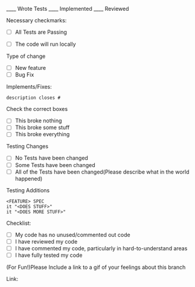____ Wrote Tests ____ Implemented ____ Reviewed

Necessary checkmarks:

-[ ] All Tests are Passing

-[ ] The code will run locally

Type of change

-[ ] New feature
-[ ] Bug Fix

Implements/Fixes:

    description closes #

Check the correct boxes

-[ ] This broke nothing
-[ ] This broke some stuff
-[ ] This broke everything

Testing Changes

-[ ] No Tests have been changed
-[ ] Some Tests have been changed
-[ ] All of the Tests have been changed(Please describe what in the world happened)

Testing Additions

    <FEATURE> SPEC
    it "<DOES STUFF>"
    it "<DOES MORE STUFF>"

Checklist:

-[ ] My code has no unused/commented out code
-[ ] I have reviewed my code
-[ ] I have commented my code, particularly in hard-to-understand areas
-[ ] I have fully tested my code

(For Fun!)Please Include a link to a gif of your feelings about this branch

Link:
